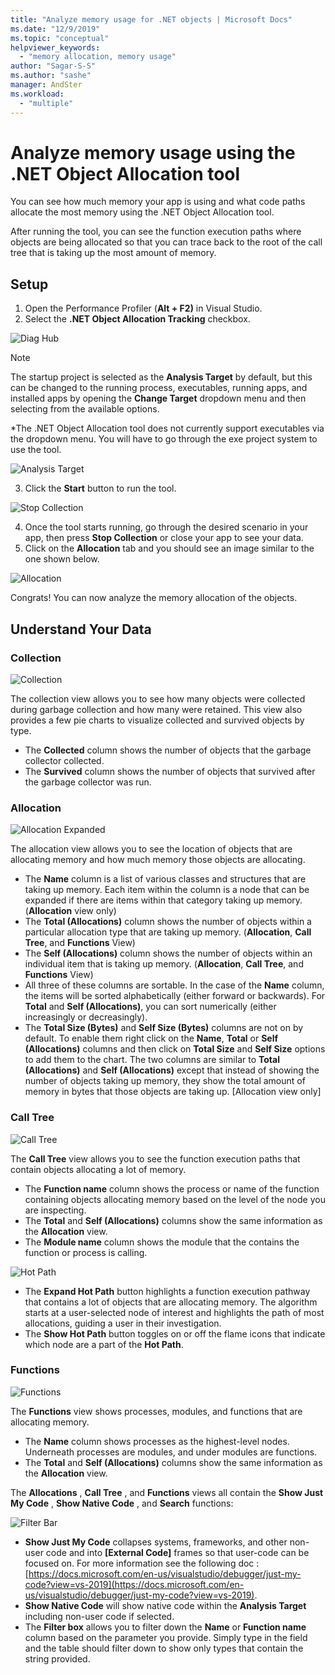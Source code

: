 ```yaml
---
title: "Analyze memory usage for .NET objects | Microsoft Docs"
ms.date: "12/9/2019"
ms.topic: "conceptual"
helpviewer_keywords:
  - "memory allocation, memory usage"
author: "Sagar-S-S"
ms.author: "sashe"
manager: AndSter
ms.workload:
  - "multiple"
---
```



# Analyze memory usage using the .NET Object Allocation tool

You can see how much memory your app is using and what code paths allocate the most memory using the .NET Object Allocation tool.

After running the tool, you can see the function execution paths where objects are being allocated so that you can trace back to the root of the call tree that is taking up the most amount of memory.

## Setup

1. Open the Performance Profiler (**Alt + F2)** in Visual Studio.
2.  Select the **.NET Object Allocation Tracking** checkbox.

![Diag Hub](../profiling/media/diaghub.png "Diag Hub")

> [!NOTE]
> The startup project is selected as the **Analysis Target** by default, but this can be changed to the running process, executables, running apps, and installed apps by opening the **Change Target** dropdown menu and then selecting from the available options.

\*The .NET Object Allocation tool does not currently support executables via the dropdown menu. You will have to go through the exe project system to use the tool.

![Analysis Target](../profiling/media/analysistarget.png "Analysis Target")

3. Click the **Start** button to run the tool.

![Stop Collection](../profiling/media/stopcollection.png "Stop Collection")

4. Once the tool starts running, go through the desired scenario in your app, then press **Stop Collection** or close your app to see your data.
5. Click on the **Allocation** tab and you should see an image similar to the one shown below.

![Allocation](../profiling/media/allocation.png "Allocation")

Congrats! You can now analyze the memory allocation of the objects.

## Understand Your Data

### Collection

![Collection](../profiling/media/collection.png "Collection")

The collection view allows you to see how many objects were collected during garbage collection and how many were retained. This view also provides a few pie charts to visualize collected and survived objects by type.

- The **Collected** column shows the number of objects that the garbage collector collected.
- The **Survived** column shows the number of objects that survived after the garbage collector was run.

### Allocation

![Allocation Expanded](../profiling/media/allocationexpanded.png "Allocation Expanded")

The allocation view allows you to see the location of objects that are allocating memory and how much memory those objects are allocating.

- The **Name** column is a list of various classes and structures that are taking up memory. Each item within the column is a node that can be expanded if there are items within that category taking up memory. (**Allocation** view only)
- The **Total (Allocations)** column shows the number of objects within a particular allocation type that are taking up memory. (**Allocation**, **Call Tree**, and **Functions** View)
- The **Self (Allocations)** column shows the number of objects within an individual item that is taking up memory. (**Allocation**, **Call Tree**, and **Functions** View)
- All three of these columns are sortable. In the case of the **Name** column, the items will be sorted alphabetically (either forward or backwards). For **Total** and **Self (Allocations)**, you can sort numerically (either increasingly or decreasingly).
- The **Total Size (Bytes)** and **Self Size (Bytes)** columns are not on by default. To enable them right click on the **Name**, **Total** or **Self (Allocations)** columns and then click on **Total Size** and **Self Size** options to add them to the chart. The two columns are similar to **Total (Allocations)** and **Self (Allocations)** except that instead of showing the number of objects taking up memory, they show the total amount of memory in bytes that those objects are taking up. [Allocation view only]

### Call Tree

![Call Tree](../profiling/media/calltree.png "Call Tree")

The **Call Tree** view allows you to see the function execution paths that contain objects allocating a lot of memory.

- The **Function name** column shows the process or name of the function containing objects allocating memory based on the level of the node you are inspecting.
- The **Total** and **Self (Allocations)** columns show the same information as the **Allocation** view.
- The **Module name** column shows the module that the contains the function or process is calling.

![Hot Path](../profiling/media/hotpath.png "Hot Path")

- The **Expand Hot Path** button highlights a function execution pathway that contains a lot of objects that are allocating memory. The algorithm starts at a user-selected node of interest and highlights the path of most allocations, guiding a user in their investigation.
- The **Show Hot Path** button toggles on or off the flame icons that indicate which node are a part of the **Hot Path**.

### Functions

![Functions](../profiling/media/functions.png "Functions")

The **Functions** view shows processes, modules, and functions that are allocating memory.

- The **Name** column shows processes as the highest-level nodes. Underneath processes are modules, and under modules are functions.
- The **Total** and **Self (Allocations)** columns show the same information as the **Allocation** view.

The **Allocations** , **Call Tree** , and **Functions** views all contain the **Show Just My Code** , **Show Native Code** , and **Search** functions:

![Filter Bar](../profiling/media/filterbar.png "Filter Bar")

- **Show Just My Code** collapses systems, frameworks, and other non-user code and into **[External Code]** frames so that user-code can be focused on. For more information see the following doc : [https://docs.microsoft.com/en-us/visualstudio/debugger/just-my-code?view=vs-2019](https://docs.microsoft.com/en-us/visualstudio/debugger/just-my-code?view=vs-2019).
- **Show Native Code** will show native code within the **Analysis Target** including non-user code if selected.
- The **Filter box** allows you to filter down the **Name** or **Function name** column based on the parameter you provide. Simply type in the field and the table should filter down to show only types that contain the string provided.
